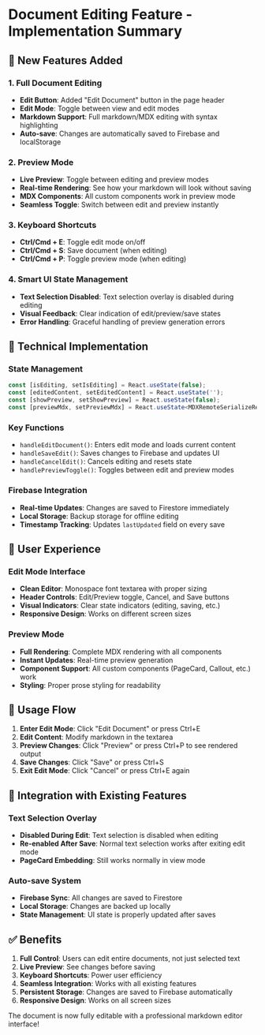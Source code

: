 # Document Editing Feature - Implementation Summary

## 🎯 **New Features Added**

### **1. Full Document Editing**
- **Edit Button**: Added "Edit Document" button in the page header
- **Edit Mode**: Toggle between view and edit modes
- **Markdown Support**: Full markdown/MDX editing with syntax highlighting
- **Auto-save**: Changes are automatically saved to Firebase and localStorage

### **2. Preview Mode**
- **Live Preview**: Toggle between editing and preview modes
- **Real-time Rendering**: See how your markdown will look without saving
- **MDX Components**: All custom components work in preview mode
- **Seamless Toggle**: Switch between edit and preview instantly

### **3. Keyboard Shortcuts**
- **Ctrl/Cmd + E**: Toggle edit mode on/off
- **Ctrl/Cmd + S**: Save document (when editing)
- **Ctrl/Cmd + P**: Toggle preview mode (when editing)

### **4. Smart UI State Management**
- **Text Selection Disabled**: Text selection overlay is disabled during editing
- **Visual Feedback**: Clear indication of edit/preview/save states
- **Error Handling**: Graceful handling of preview generation errors

## 🔧 **Technical Implementation**

### **State Management**
```typescript
const [isEditing, setIsEditing] = React.useState(false);
const [editedContent, setEditedContent] = React.useState('');
const [showPreview, setShowPreview] = React.useState(false);
const [previewMdx, setPreviewMdx] = React.useState<MDXRemoteSerializeResult | null>(null);
```

### **Key Functions**
- `handleEditDocument()`: Enters edit mode and loads current content
- `handleSaveEdit()`: Saves changes to Firebase and updates UI
- `handleCancelEdit()`: Cancels editing and resets state
- `handlePreviewToggle()`: Toggles between edit and preview modes

### **Firebase Integration**
- **Real-time Updates**: Changes are saved to Firestore immediately
- **Local Storage**: Backup storage for offline editing
- **Timestamp Tracking**: Updates `lastUpdated` field on every save

## 🎨 **User Experience**

### **Edit Mode Interface**
- **Clean Editor**: Monospace font textarea with proper sizing
- **Header Controls**: Edit/Preview toggle, Cancel, and Save buttons
- **Visual Indicators**: Clear state indicators (editing, saving, etc.)
- **Responsive Design**: Works on different screen sizes

### **Preview Mode**
- **Full Rendering**: Complete MDX rendering with all components
- **Instant Updates**: Real-time preview generation
- **Component Support**: All custom components (PageCard, Callout, etc.) work
- **Styling**: Proper prose styling for readability

## 📱 **Usage Flow**

1. **Enter Edit Mode**: Click "Edit Document" or press Ctrl+E
2. **Edit Content**: Modify markdown in the textarea
3. **Preview Changes**: Click "Preview" or press Ctrl+P to see rendered output
4. **Save Changes**: Click "Save" or press Ctrl+S
5. **Exit Edit Mode**: Click "Cancel" or press Ctrl+E again

## 🔄 **Integration with Existing Features**

### **Text Selection Overlay**
- **Disabled During Edit**: Text selection is disabled when editing
- **Re-enabled After Save**: Normal text selection works after exiting edit mode
- **PageCard Embedding**: Still works normally in view mode

### **Auto-save System**
- **Firebase Sync**: All changes are saved to Firestore
- **Local Storage**: Changes are backed up locally
- **State Management**: UI state is properly updated after saves

## ✅ **Benefits**

1. **Full Control**: Users can edit entire documents, not just selected text
2. **Live Preview**: See changes before saving
3. **Keyboard Shortcuts**: Power user efficiency
4. **Seamless Integration**: Works with all existing features
5. **Persistent Storage**: Changes are saved to Firebase automatically
6. **Responsive Design**: Works on all screen sizes

The document is now fully editable with a professional markdown editor interface!
